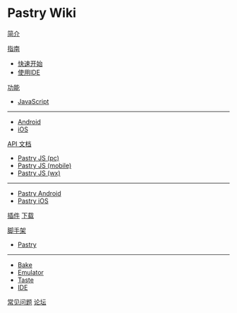 # Pastry Wiki

[简介](index.md)

[指南]()

  * [快速开始](quickstart.md)
  * [使用IDE](ide.md)

[功能]()

  * [JavaScript](tutorials/pastry-js.md)
  - - - -
  * [Android](tutorials/pastry-android.md)
  * [iOS](tutorials/pastry-ios.md)

[API 文档]()

  * [Pastry JS (pc)](apiDoc/1.0.0/pc/index.html)
  * [Pastry JS (mobile)](apiDoc/1.0.0/mobile/index.html)
  * [Pastry JS (wx)](apiDoc/1.0.0/wx/index.html)
  - - - -
  * [Pastry Android](apiDoc/1.0.0/android/index.html)
  * [Pastry iOS](apiDoc/1.0.0/ios/index.html)
  
[插件](plugins.md)
[下载](download.md)
      
[脚手架]()

  * [Pastry](cli/cli.md)
  - - - -
  * [Bake](pastry-cli/bake.md)
  * [Emulator](pastry-cli/emulator.md)
  * [Taste](pastry-cli/taste.md)
  * [IDE](pastry-cli/ide.md)

[常见问题](faq.md)
[论坛](forum.md)


<!-- counter pixel for counting visitors -->
<!-- <img src="http://stats.markdown.io/mdwiki_info.gif" style="display:none;"/> -->

<script type="text/javascript">

  var _gaq = _gaq || [];
  _gaq.push(['_setAccount', 'UA-44627253-1']);
  _gaq.push(['_trackPageview']);

  (function() {
    var ga = document.createElement('script'); ga.type = 'text/javascript'; ga.async = true;
    ga.src = ('https:' == document.location.protocol ? 'https://ssl' : 'http://www') + '.google-analytics.com/ga.js';
    var s = document.getElementsByTagName('script')[0]; s.parentNode.insertBefore(ga, s);
  })();

</script>
